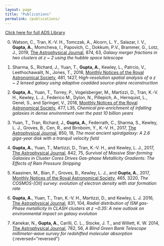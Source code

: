 ```yaml
---
layout: page
title: "Publications"
permalink: /publications/
---
```

[Click here for full ADS Library](https://ui.adsabs.harvard.edu/public-libraries/2Ylg6zzsT9m5-KfpX_s12A)

0. Watson, C., Tran, K.-V. H., Tomczak, A., Alcorn, L. Y., Salazar, I. V., **Gupta, A.**, 
Momcheva, I., Papovich, C., Dokkum, P.V., Brammer, G., Lotz, J., 2019, 
[The Astrophysical Journal](https://iopscience.iop.org/article/10.3847/1538-4357/ab06ef/meta), 874, 63, 
*Galaxy merger fractions in two clusters at z ~ 2 using the hubble space telescope*


0. Sharma, S., Richard, J., Yuan, T., **Gupta, A.**, Kewley, L., Patrcio, V., Leethochawalit, N., Jones,
T., 2018,
[Monthly Notices of the Royal Astronomical Society](https://academic.oup.com/mnras/article-abstract/481/2/1427/5086085?redirectedFrom=fulltext), 481, 1427, 
*High-resolution spatial analysis of a z ~ 2 lensed galaxy using adaptive coadded source-plane reconstruction*

0. **Gupta, A.**, Yuan, T., Torrey, P., Vogelsberger, M., Martizzi, D., Tran, K.-V. H., Kewley, L. J.,
Federico M., Dylon, N., Pillepich, A., Hernquist, L., Genel, S., and Springel, V., 2018, 
[Monthly Notices of the Royal Astronomical Society](https://academic.oup.com/mnrasl/article/477/1/L35/4925008), 477, L35, 
*Chemical pre-enrichment of infalling galaxies in dense environment over the past 10 billion years*

0. Yuan, T., Tran, Richard, J., **Gupta, A.**, Federrath, C., Sharma, S., Kewley, L. J., Groves, B., Cen,
R., and Birnboim, Y., K.-V. H., 2017, 
[The Astrophysical Journal](https://iopscience.iop.org/article/10.3847/1538-4357/aa951d/meta), 850, 18, 
*The most ancient spiralgalaxy: A 2.6 giga-year disk with a tranquil velocity field*

0. **Gupta, A.**, Yuan, T., Martizzi, D., Tran, K.-V. H., and Kewley, L. J., 2017, 
[The Astrophysical Journal](https://iopscience.iop.org/article/10.3847/1538-4357/aa74ea/meta), 842, 75,
*Survival of Massive Star-forming Galaxies in Cluster Cores Drives Gas-phase Metallicity Gradients: The Effects of Ram Pressure Stripping*

0. Kaasinen, M., Bian, F., Groves, B., Kewley, L. J., and **Gupta, A.**, 2017, 
[Monthly Notices of the Royal Astronomical Society](https://academic.oup.com/mnras/article-abstract/465/3/3220/2417054?redirectedFrom=fulltext), 465, 3220, 
*The COSMOS-[OII] survey: evolution of electron density with star formation rate*


0. **Gupta, A.**, Yuan, T., Tran, K.-V. H., Martizzi, D., and Kewley, L. J. 2016, 
[The Astrophysical Journal](https://iopscience.iop.org/article/10.3847/0004-637X/831/1/104/meta), 831, 104, 
*Radial distribution of ISM gas-Phase metallicity In CLASH clusters at z ~0.35: A new outlook on environmental impact on galaxy evolution*

0. Kanekar, N., **Gupta, A.**, Carilli, C. L., Stocke, J. T., and Willett, K. W. 2014, 
[The Astrophysical Journal](https://iopscience.iop.org/article/10.1088/0004-637X/782/1/56/meta), 782, 56, 
*A Blind Green Bank Telescope millimeter-wave survey for redshifted molecular absorption*
{:reversed="reversed"}
